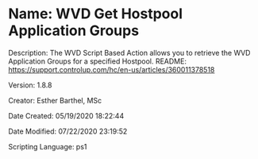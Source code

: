 ﻿# Name: WVD Get Hostpool Application Groups

Description: The WVD Script Based Action allows you to retrieve the WVD Application Groups for a specified Hostpool.
README: https://support.controlup.com/hc/en-us/articles/360011378518

Version: 1.8.8

Creator: Esther Barthel, MSc

Date Created: 05/19/2020 18:22:44

Date Modified: 07/22/2020 23:19:52

Scripting Language: ps1

